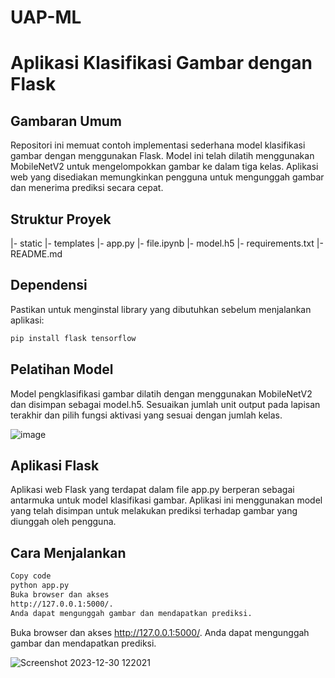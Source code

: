 # UAP-ML

# Aplikasi Klasifikasi Gambar dengan Flask


## Gambaran Umum
Repositori ini memuat contoh implementasi sederhana model klasifikasi gambar dengan menggunakan Flask. Model ini telah dilatih menggunakan MobileNetV2 untuk mengelompokkan gambar ke dalam tiga kelas. Aplikasi web yang disediakan memungkinkan pengguna untuk mengunggah gambar dan menerima prediksi secara cepat.


## Struktur Proyek
|- static
|- templates
|- app.py
|- file.ipynb
|- model.h5
|- requirements.txt
|- README.md


## Dependensi
Pastikan untuk menginstal library yang dibutuhkan sebelum menjalankan aplikasi:
```bash
pip install flask tensorflow
```


## Pelatihan Model
Model pengklasifikasi gambar dilatih dengan menggunakan MobileNetV2 dan disimpan sebagai model.h5. Sesuaikan jumlah unit output pada lapisan terakhir dan pilih fungsi aktivasi yang sesuai dengan jumlah kelas.

![image](https://github.com/tiarkurniawan/UAP-ML/assets/108686908/46c55a86-3cea-42f7-ac94-a31b27c2d5db)


## Aplikasi Flask
Aplikasi web Flask yang terdapat dalam file app.py berperan sebagai antarmuka untuk model klasifikasi gambar. Aplikasi ini menggunakan model yang telah disimpan untuk melakukan prediksi terhadap gambar yang diunggah oleh pengguna.


## Cara Menjalankan
```bash
Copy code
python app.py
Buka browser dan akses
http://127.0.0.1:5000/.
Anda dapat mengunggah gambar dan mendapatkan prediksi.
```
Buka browser dan akses http://127.0.0.1:5000/. Anda dapat mengunggah gambar dan mendapatkan prediksi.

![Screenshot 2023-12-30 122021](https://github.com/tiarkurniawan/UAP-ML/assets/108686908/9b7ddf3c-3b12-420b-8598-c7e0d8fde76b)


